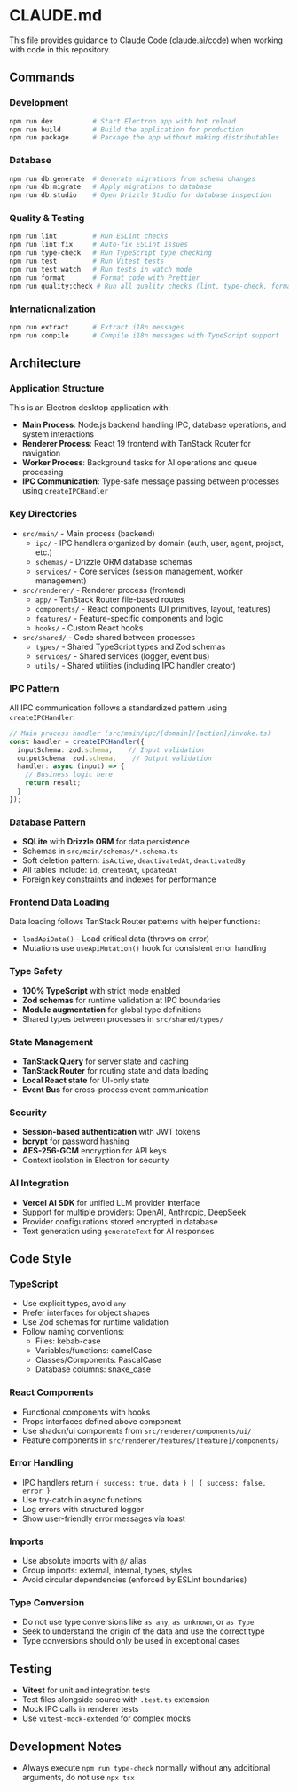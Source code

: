 # CLAUDE.md

This file provides guidance to Claude Code (claude.ai/code) when working with code in this repository.

## Commands

### Development
```bash
npm run dev          # Start Electron app with hot reload
npm run build        # Build the application for production
npm run package      # Package the app without making distributables
```

### Database
```bash
npm run db:generate  # Generate migrations from schema changes
npm run db:migrate   # Apply migrations to database
npm run db:studio    # Open Drizzle Studio for database inspection
```

### Quality & Testing
```bash
npm run lint         # Run ESLint checks
npm run lint:fix     # Auto-fix ESLint issues
npm run type-check   # Run TypeScript type checking
npm run test         # Run Vitest tests
npm run test:watch   # Run tests in watch mode
npm run format       # Format code with Prettier
npm run quality:check # Run all quality checks (lint, type-check, format, test)
```

### Internationalization
```bash
npm run extract      # Extract i18n messages
npm run compile      # Compile i18n messages with TypeScript support
```

## Architecture

### Application Structure
This is an Electron desktop application with:
- **Main Process**: Node.js backend handling IPC, database operations, and system interactions
- **Renderer Process**: React 19 frontend with TanStack Router for navigation
- **Worker Process**: Background tasks for AI operations and queue processing
- **IPC Communication**: Type-safe message passing between processes using `createIPCHandler`

### Key Directories
- `src/main/` - Main process (backend)
  - `ipc/` - IPC handlers organized by domain (auth, user, agent, project, etc.)
  - `schemas/` - Drizzle ORM database schemas
  - `services/` - Core services (session management, worker management)
- `src/renderer/` - Renderer process (frontend)
  - `app/` - TanStack Router file-based routes
  - `components/` - React components (UI primitives, layout, features)
  - `features/` - Feature-specific components and logic
  - `hooks/` - Custom React hooks
- `src/shared/` - Code shared between processes
  - `types/` - Shared TypeScript types and Zod schemas
  - `services/` - Shared services (logger, event bus)
  - `utils/` - Shared utilities (including IPC handler creator)

### IPC Pattern
All IPC communication follows a standardized pattern using `createIPCHandler`:

```typescript
// Main process handler (src/main/ipc/[domain]/[action]/invoke.ts)
const handler = createIPCHandler({
  inputSchema: zod.schema,    // Input validation
  outputSchema: zod.schema,    // Output validation
  handler: async (input) => {
    // Business logic here
    return result;
  }
});
```

### Database Pattern
- **SQLite** with **Drizzle ORM** for data persistence
- Schemas in `src/main/schemas/*.schema.ts`
- Soft deletion pattern: `isActive`, `deactivatedAt`, `deactivatedBy`
- All tables include: `id`, `createdAt`, `updatedAt`
- Foreign key constraints and indexes for performance

### Frontend Data Loading
Data loading follows TanStack Router patterns with helper functions:
- `loadApiData()` - Load critical data (throws on error)
- Mutations use `useApiMutation()` hook for consistent error handling

### Type Safety
- **100% TypeScript** with strict mode enabled
- **Zod schemas** for runtime validation at IPC boundaries
- **Module augmentation** for global type definitions
- Shared types between processes in `src/shared/types/`

### State Management
- **TanStack Query** for server state and caching
- **TanStack Router** for routing state and data loading
- **Local React state** for UI-only state
- **Event Bus** for cross-process event communication

### Security
- **Session-based authentication** with JWT tokens
- **bcrypt** for password hashing
- **AES-256-GCM** encryption for API keys
- Context isolation in Electron for security

### AI Integration
- **Vercel AI SDK** for unified LLM provider interface
- Support for multiple providers: OpenAI, Anthropic, DeepSeek
- Provider configurations stored encrypted in database
- Text generation using `generateText` for AI responses

## Code Style

### TypeScript
- Use explicit types, avoid `any`
- Prefer interfaces for object shapes
- Use Zod schemas for runtime validation
- Follow naming conventions:
  - Files: kebab-case
  - Variables/functions: camelCase
  - Classes/Components: PascalCase
  - Database columns: snake_case

### React Components
- Functional components with hooks
- Props interfaces defined above component
- Use shadcn/ui components from `src/renderer/components/ui/`
- Feature components in `src/renderer/features/[feature]/components/`

### Error Handling
- IPC handlers return `{ success: true, data } | { success: false, error }`
- Use try-catch in async functions
- Log errors with structured logger
- Show user-friendly error messages via toast

### Imports
- Use absolute imports with `@/` alias
- Group imports: external, internal, types, styles
- Avoid circular dependencies (enforced by ESLint boundaries)

### Type Conversion
- Do not use type conversions like `as any`, `as unknown`, or `as Type`
- Seek to understand the origin of the data and use the correct type
- Type conversions should only be used in exceptional cases

## Testing
- **Vitest** for unit and integration tests
- Test files alongside source with `.test.ts` extension
- Mock IPC calls in renderer tests
- Use `vitest-mock-extended` for complex mocks

## Development Notes
- Always execute `npm run type-check` normally without any additional arguments, do not use `npx tsx`
```